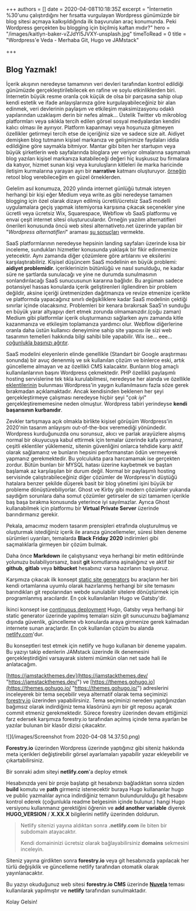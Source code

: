 +++
authors = []
date = 2020-04-08T10:18:35Z
excerpt = "İnternetin %30'unu çalıştırdığını her fırsatta vurgulayan Wordpress günümüzde bir blog sitesi açmaya kalkışıldığında ilk başvurulan araç konumunda. Peki Wordpress gerçekten bu blogging için biçilmiş kaftan mıdır?"
hero = "/images/kaitlyn-baker-vZJdYl5JVXY-unsplash.jpg"
timeToRead = 0
title = "Wordpress'e Veda - Merhaba Git, Hugo ve JAMstack"

+++
## Blog Yazmak!

İçerik akışının neredeyse tamamının veri devleri tarafından kontrol edildiği günümüzde gerçekleştirilebilecek en rafine ve soylu etkinliklerden biri. Internetin büyük resme oranla çok küçük de olsa bir parçasına sahip olup kendi estetik ve ifade anlayışlarınıza göre kurgulayabileceğiniz bir alan edinmek, veri devlerinin paylaşım ve etkileşim maksimizasyonu odaklı yapılarından uzaklaşım derin bir nefes almak... Üstelik Twitter vb mikroblog platformları veya sıklıkla tercih edilen görsel sosyal medyalardan kendini kalıcı olması ile ayırıyor. Platform kapanmayı veya hoşunuza gitmeyen özellikler getirmeyi tercih etse de içeriğiniz size ve sadece size ait. Aidiyet demişken blog tutmanın kişisel markanıza ve gelişiminize faydaları iddia edildiğine göre saymakla bitmiyor. Mantar gibi biten her startupın veya büyük şirketlerin web sayfalarında bloglara yer veriyor olmalarına saşmamalı blog yazıları kişisel markanıza katabileceği değeri hiç kuşkusuz bu firmalara da katıyor, hizmet sunan kişi veya kuruluşların kitleleri ile marka haricinde iletişim kurmalarına yarayan ayrı bir **narrative** katmanı oluşturuyor. [örneğin](https://retool.com/blog/) retool blog verebileceğim en güzel örneklerden.

Gelelim asıl konumuza, 2020 yılında internet günlüğü tutmak isteyen herhangi bir kişi eğer Medium veya write.as gibi neredeyse tamamen blogging için özel olarak dizayn edilmiş ücretli/ücretsiz SaaS modelli uygulamalara geçiş yapmak istemiyorsa karşısına çıkacak seçenekler yine ücretli veya ücretsiz Wix, Squarespace, Webflow vb SaaS platformu ve envai çeşit internet sitesi oluşturuculardır. Örneğin yazılım alternatifleri önerileri konusunda öncü web sitesi alternativeto.net üzerinde yapılan bir "_Wordpress alternatifleri_" araması [şu sonuçları](https://alternativeto.net/software/wordpress/) vermekte.

SaaS platformlarının neredeyse hepsinin landing sayfaları üzerinde kısa bir inceleme, sundukları hizmetler konusunda yaklaşık bir fikir edinmemize yetecektir. Aynı zamanda diğer çözümlere göre artılarını ve eksilerini karşılaştırabiliriz. Kişisel düşüncem SaaS modelinin en büyük problemi: **aidiyet problemidir.** içeriklerinizin bütünlüğü ve nasıl sunulduğu, ne kadar süre ne şartlarda sunulacağı ve yine ne durumda sunulmasının sonlandırılacağı SaaS sunucusunun kararına bağlıdır. Bu argüman sadece potansiyel hassas konularda içerik geliştirenleri ilgilendiren bir problem değildir, aksine içeriği üretmenizden dağıtmanıza ve revize etmenize içerikte ve platformda yapacağınız sınırlı değşikliklere kadar SaaS modelinin çektiği sınırlar içinde olacaksınız. Problemleri bir kenara bırakırsak SaaS'ın sunduğu en büyük yarar altyapıyı dert etmek zorunda olmamanızdır.(çoğu zaman) Medium gibi platformlar içerik oluşturmanızı sağlarken aynı zamanda kitle kazanmanıza ve etkileşim toplamanıza yardımcı olur. Webflow diğerlerine oranla daha üstün kullanıcı deneyimine sahip site yapıcısı ile sizi web tasarımın temelleri hakkında bilgi sahibi bile yapabilir. Wix ise... eee... [çoğunlukla başınızı ağrıtır](https://www.trustpilot.com/review/www.wix.com).

SaaS modelini eleyenlerin elinde genellikle (Standart bir Google araştırması sonunda) bir avuç denenmiş ve sık kullanılan çözüm ve binlerce eski, artık güncelleme almayan ve az özellikli CMS kalacaktır. Bunların blog amaçlı kullanılanlarının başını Wordpress çekmektedir. PHP özellikli paylaşımlı hosting servislerine tek tıkla kurulabilmesi, neredeyse her alanda ve özellikle [eklentilerinin](https://tr.wordpress.org/plugins/) bulunması Wordpress'in yaygın kullanılmasını fazla söze gerek bırakmadan açıklamaktadır. Ancak kendisinden beklenen her şeyi gerçekleştirmeye çalışması neredeyse hiçbir şeyi "_çok iyi_" gerçekleştirememesine neden olmuştur. Wordpress tabiri yerindeyse **kendi başarısının kurbanıdır**.

Zevkler tartışmaya açık olmakla birlikte kişisel görüşüm Wordpress'in 2020'nin tasarım anlayışını out-of-the-box veremediği yönündedir. Wordpress kurduğunuzda onu sorunsuz, akıcı ve parlak arayüzlere alışmış normal bir okuyucuya kabul ettirmek için temalar üzerinde kafa yormanız, çeşitli eklentiler yüklemeniz, sitenin güvenliğini onlarca tehdide karşı aktif olarak sağlamanız ve bunların hepsini performanstan ödün vermeyerek yapmanız gerekmektedir. Bu yolculukta para harcamamak ise gerçekten zordur. Bütün bunları bir MYSQL hatası üzerine kaybetmek ve baştan başlamak az karşılaşılan bir durum değil. Normal bir paylaşımlı hosting servisinde çalıştırabileceğiniz diğer çözümler de Wordpress'in düştüğü hatalara benzer şekilde düşerek basit bir blog yönetimi işini büyük bir probleme dönüştürebiliyorlar. Ghost ve Kirby gibi modern çözümler yukarıda saydığım sorunlara daha somut çözümler getirseler de sizi tamamen içerikle baş başa bırakma konusunda yeterince iyi sayılmazlar. Ayrıca Ghost kullanabilmek için platformu bir **Virtual Private Server** üzerinde barındırmanız gerekir.

Pekala, amacımız modern tasarım prensipleri etrafında oluşturulmuş ve oluşturmak istediğiniz içerik ile aranıza güncellemeler, süresi biten deneme sürümleri uyarıları, temalarda **Black Friday 2020** indirimleri gibi saçmalıklarla girmeyen bir çözüm bulmak.

Daha önce **Markdown** ile çalıştıysanız veya herhangi bir metin editöründe yolunuzu bulabiliyorsanız, basit **git** komutlarına aşinalığınız ve aktif bir **github**, **gitlab** veya **bitbucket** hesabınız varsa hazırlanın başlıyoruz.

Karşımıza çıkacak ilk konsept [static site generators](staticgen.com) bu araçların her biri kendi ortamlarına uyumlu olarak hazırlanmış herhangi bir site temasını barındıkları git repolarından webde sunulabilir sitelere dönüştürmek için programlanmış aracılardır. En çok kullanılanları Hugo ve Gatsby'dir.

İkinci konsept ise [continuous deployment](https://docs.netlify.com/configure-builds/get-started/) Hugo, Gatsby veya herhangi bir static generator üzerinde yapılmış temaları sizin git sunucunuzu bağlamanız dışında güvenlik, güncelleme vb konularda araya girmenize gerek kalmadan internete sunan araçlardır. En çok kullanılan çözüm bu alanda [netlify.com](https://netlify.com)'dur.

Bu konseptleri test etmek için netlify ve hugo kullanan bir deneme yapalım. Bu yazıyı takip edenlerin JAMstack üzerinde ilk denemesini gerçekleştirdiğini varsayarak sistemi mümkün olan net sade hali ile anlatacağım.

[https://jamstackthemes.dev](https://jamstackthemes.dev/ "https://jamstackthemes.dev/") ve [https://themes.gohugo.io](https://themes.gohugo.io/ "https://themes.gohugo.io/") adreslerini inceleyerek bir tema seçebilir veya alternatif olarak tema seçiminizi [forestry.io](https://forestry.io/starters/) üzerinden yapabilirsiniz. Tema seçiminizi nereden yaptığınızdan bağımsız olarak indirdiğiniz tema klasörünü ayrı bir git reposu açarak commit etmeniz gerekmektedir. Sürece forestry üzerinden devam ettiğimizi farz edersek karşımıza forestry.io tarafından açılmış içinde tema ayarları be yazılar bulunan bir klasör dizisi çıkacaktır.

![](/images/Screenshot from 2020-04-08 14.37.50.png)

**Forestry.io** üzerinden Wordpress üzerinde yaptığınız gibi siteniz hakkında meta içerikleri değiştirebilir görsel ayarlamaları yapabilir yazar ekleyebilir ve çıkartabilirsiniz.

Bir sonraki adım siteyi **netlify.com**'a deploy etmek

Hesabınızda yeni bir proje başlatıp git hesabınızı bağladıktan sonra sizden **build** komutu ve **path** girmeniz istenecektir buraya Hugo kullananlar hugo ve public yazmalılar ayrıca indirdiğiniz temanın bulundurulduğu git hesabını kontrol ederek (çoğunlukla readme belgesinin içinde bulunur.) hangi Hugo versiyonu kullanmanız gerektiğini öğrenin ve **add another variable** diyerek **HUGO_VERSION** / **X.XX.X** bilgilerini netlify üzerinden doldurun.

> Netlify sitenizi yayına aldıktan sonra **.netlify.com** ile biten bir subdomain atayacaktır.
>
> Kendi domaininizi ücretsiz olarak bağlayabilirsiniz **domains** sekmesini inceleyin.

Siteniz yayına girdikten sonra **forestry.io** veya git hesabınızda yapılacak her türlü değişiklik ve güncelleme netlify tarafından otomatik olarak yayınlanacaktır.

Bu yazıyı okuduğunuz web sitesi **forestry.io CMS** üzerinde [**Nuvela**](https://github.com/forestryio/hugo-theme-novela) teması kullanılarak yapılmıştır ve **netlify** tarafından sunulmaktadır.

Kolay Gelsin!